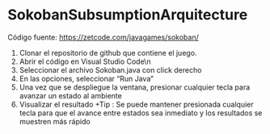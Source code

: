 # SokobanSubsumptionArquitecture

Código fuente:
https://zetcode.com/javagames/sokoban/

1. Clonar el repositorio de github que contiene el juego.
2. Abrir el código en Visual Studio Code\n
3. Seleccionar el archivo Sokoban.java con click derecho
4. En las opciones, seleccionar “Run Java”
5. Una vez que se despliegue la ventana, presionar cualquier tecla para avanzar un estado al ambiente
6. Visualizar el resultado
+Tip : Se puede mantener presionada cualquier tecla para que el avance entre estados sea inmediato y los resultados se muestren más rápido
